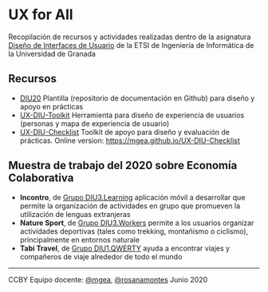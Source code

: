 # UX for All 

Recopilación de recursos y actividades realizadas dentro de la asignatura [Diseño de Interfaces de Usuario](https://lsi.ugr.es/lsi/node/969) de la ETSI de Ingeniería de Informática de la Universidad de Granada



## Recursos 

* [DIU20](https://github.com/mgea/DIU20) Plantilla (repositorio de documentación en Github) para diseño y apoyo en prácticas 
* [UX-DIU-Toolkit](https://github.com/mgea/UX-DIU-Toolkit) Herramienta para diseño de experiencia de usuarios (personas y mapa de experiencia de usuario)
* [UX-DIU-Checklist](https://github.com/mgea/UX-DIU-Checklist) Toolkit de apoyo para diseño y evaluación de prácticas. Online version: https://mgea.github.io/UX-DIU-Checklist 



## Muestra de trabajo del 2020 sobre Economía Colaborativa


* **Incontro**, de [Grupo DIU3.Learning](https://github.com/salva12345678/DIU) aplicación móvil a desarrollar que permite la organización de actividades en grupo que promueven la utilización de lenguas extranjeras
* **Nature Sport**, de [Grupo DIU3.Workers](https://github.com/josalmer/DIU3_Workers)  permite a los usuarios organizar actividades deportivas (tales como trekking, montañismo o ciclismo), principalmente en entornos naturale
* **Tabi Travel**, de [Grupo DIU1.QWERTY](https://github.com/Gsandoval96/DIU20) ayuda a encontrar viajes y compañeros de viaje alrededor de todo el mundo









----

CCBY Equipo docente: [@mgea](https://github.com/mgea/), [@rosanamontes](https://github.com/rosanamontes) Junio 2020 
